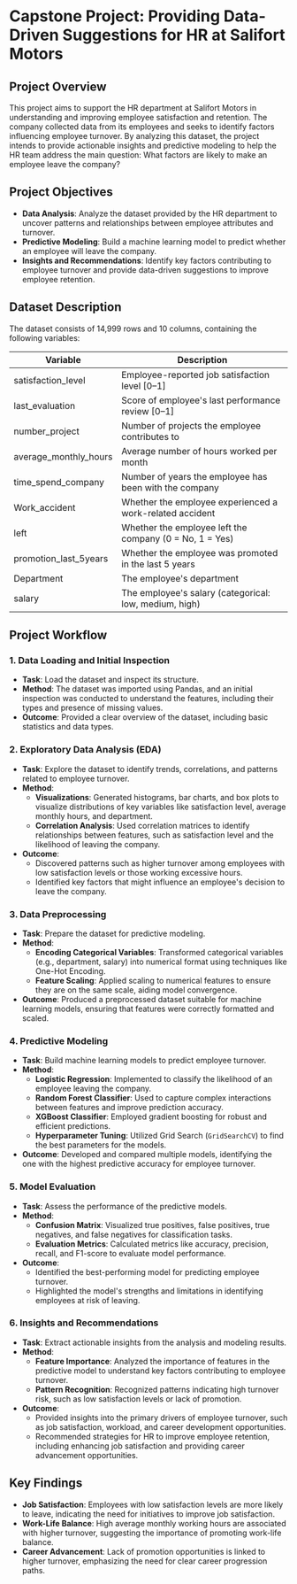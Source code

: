 # Capstone Project: Providing Data-Driven Suggestions for HR at Salifort Motors

## Project Overview
This project aims to support the HR department at Salifort Motors in understanding and improving employee satisfaction and retention. The company collected data from its employees and seeks to identify factors influencing employee turnover. By analyzing this dataset, the project intends to provide actionable insights and predictive modeling to help the HR team address the main question: What factors are likely to make an employee leave the company?

## Project Objectives
- **Data Analysis**: Analyze the dataset provided by the HR department to uncover patterns and relationships between employee attributes and turnover.
- **Predictive Modeling**: Build a machine learning model to predict whether an employee will leave the company.
- **Insights and Recommendations**: Identify key factors contributing to employee turnover and provide data-driven suggestions to improve employee retention.

## Dataset Description
The dataset consists of 14,999 rows and 10 columns, containing the following variables:

| Variable                | Description                                             |
|-------------------------|---------------------------------------------------------|
| satisfaction_level      | Employee-reported job satisfaction level [0–1]          |
| last_evaluation         | Score of employee's last performance review [0–1]       |
| number_project          | Number of projects the employee contributes to          |
| average_monthly_hours   | Average number of hours worked per month                |
| time_spend_company      | Number of years the employee has been with the company  |
| Work_accident           | Whether the employee experienced a work-related accident|
| left                    | Whether the employee left the company (0 = No, 1 = Yes) |
| promotion_last_5years   | Whether the employee was promoted in the last 5 years   |
| Department              | The employee's department                               |
| salary                  | The employee's salary (categorical: low, medium, high)  |

## Project Workflow
### 1. **Data Loading and Initial Inspection**
   - **Task**: Load the dataset and inspect its structure.
   - **Method**: The dataset was imported using Pandas, and an initial inspection was conducted to understand the features, including their types and presence of missing values.
   - **Outcome**: Provided a clear overview of the dataset, including basic statistics and data types.

### 2. **Exploratory Data Analysis (EDA)**
   - **Task**: Explore the dataset to identify trends, correlations, and patterns related to employee turnover.
   - **Method**:
     - **Visualizations**: Generated histograms, bar charts, and box plots to visualize distributions of key variables like satisfaction level, average monthly hours, and department.
     - **Correlation Analysis**: Used correlation matrices to identify relationships between features, such as satisfaction level and the likelihood of leaving the company.
   - **Outcome**:
     - Discovered patterns such as higher turnover among employees with low satisfaction levels or those working excessive hours.
     - Identified key factors that might influence an employee's decision to leave the company.

### 3. **Data Preprocessing**
   - **Task**: Prepare the dataset for predictive modeling.
   - **Method**:
     - **Encoding Categorical Variables**: Transformed categorical variables (e.g., department, salary) into numerical format using techniques like One-Hot Encoding.
     - **Feature Scaling**: Applied scaling to numerical features to ensure they are on the same scale, aiding model convergence.
   - **Outcome**: Produced a preprocessed dataset suitable for machine learning models, ensuring that features were correctly formatted and scaled.

### 4. **Predictive Modeling**
   - **Task**: Build machine learning models to predict employee turnover.
   - **Method**:
     - **Logistic Regression**: Implemented to classify the likelihood of an employee leaving the company.
     - **Random Forest Classifier**: Used to capture complex interactions between features and improve prediction accuracy.
     - **XGBoost Classifier**: Employed gradient boosting for robust and efficient predictions.
     - **Hyperparameter Tuning**: Utilized Grid Search (`GridSearchCV`) to find the best parameters for the models.
   - **Outcome**: Developed and compared multiple models, identifying the one with the highest predictive accuracy for employee turnover.

### 5. **Model Evaluation**
   - **Task**: Assess the performance of the predictive models.
   - **Method**:
     - **Confusion Matrix**: Visualized true positives, false positives, true negatives, and false negatives for classification tasks.
     - **Evaluation Metrics**: Calculated metrics like accuracy, precision, recall, and F1-score to evaluate model performance.
   - **Outcome**:
     - Identified the best-performing model for predicting employee turnover.
     - Highlighted the model's strengths and limitations in identifying employees at risk of leaving.

### 6. **Insights and Recommendations**
   - **Task**: Extract actionable insights from the analysis and modeling results.
   - **Method**:
     - **Feature Importance**: Analyzed the importance of features in the predictive model to understand key factors contributing to employee turnover.
     - **Pattern Recognition**: Recognized patterns indicating high turnover risk, such as low satisfaction levels or lack of promotion.
   - **Outcome**:
     - Provided insights into the primary drivers of employee turnover, such as job satisfaction, workload, and career development opportunities.
     - Recommended strategies for HR to improve employee retention, including enhancing job satisfaction and providing career advancement opportunities.

## Key Findings
- **Job Satisfaction**: Employees with low satisfaction levels are more likely to leave, indicating the need for initiatives to improve job satisfaction.
- **Work-Life Balance**: High average monthly working hours are associated with higher turnover, suggesting the importance of promoting work-life balance.
- **Career Advancement**: Lack of promotion opportunities is linked to higher turnover, emphasizing the need for clear career progression paths.
